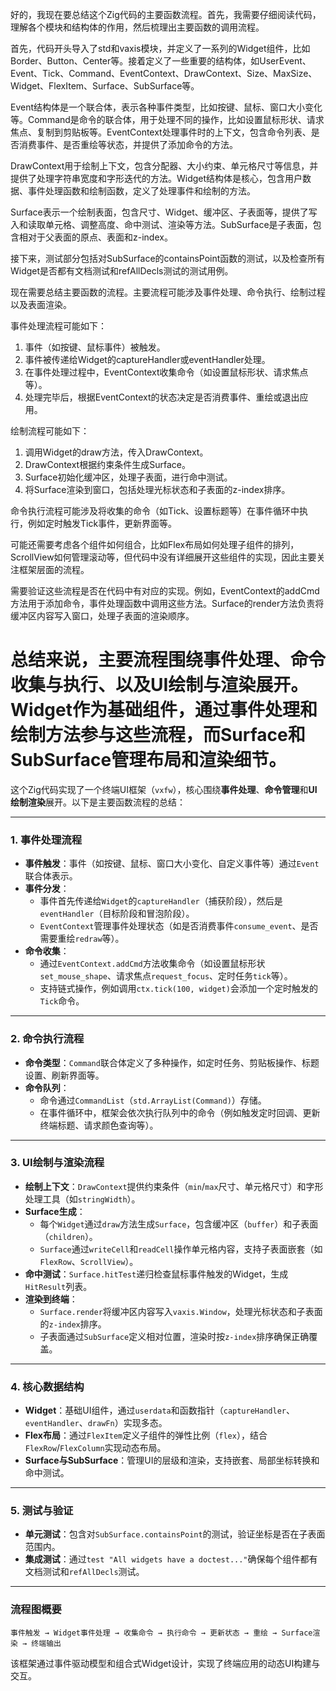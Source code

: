 好的，我现在要总结这个Zig代码的主要函数流程。首先，我需要仔细阅读代码，理解各个模块和结构体的作用，然后梳理出主要函数的调用流程。

首先，代码开头导入了std和vaxis模块，并定义了一系列的Widget组件，比如Border、Button、Center等。接着定义了一些重要的结构体，如UserEvent、Event、Tick、Command、EventContext、DrawContext、Size、MaxSize、Widget、FlexItem、Surface、SubSurface等。

Event结构体是一个联合体，表示各种事件类型，比如按键、鼠标、窗口大小变化等。Command是命令的联合体，用于处理不同的操作，比如设置鼠标形状、请求焦点、复制到剪贴板等。EventContext处理事件时的上下文，包含命令列表、是否消费事件、是否重绘等状态，并提供了添加命令的方法。

DrawContext用于绘制上下文，包含分配器、大小约束、单元格尺寸等信息，并提供了处理字符串宽度和字形迭代的方法。Widget结构体是核心，包含用户数据、事件处理函数和绘制函数，定义了处理事件和绘制的方法。

Surface表示一个绘制表面，包含尺寸、Widget、缓冲区、子表面等，提供了写入和读取单元格、调整高度、命中测试、渲染等方法。SubSurface是子表面，包含相对于父表面的原点、表面和z-index。

接下来，测试部分包括对SubSurface的containsPoint函数的测试，以及检查所有Widget是否都有文档测试和refAllDecls测试的测试用例。

现在需要总结主要函数的流程。主要流程可能涉及事件处理、命令执行、绘制过程以及表面渲染。

事件处理流程可能如下：
1. 事件（如按键、鼠标事件）被触发。
2. 事件被传递给Widget的captureHandler或eventHandler处理。
3. 在事件处理过程中，EventContext收集命令（如设置鼠标形状、请求焦点等）。
4. 处理完毕后，根据EventContext的状态决定是否消费事件、重绘或退出应用。

绘制流程可能如下：
1. 调用Widget的draw方法，传入DrawContext。
2. DrawContext根据约束条件生成Surface。
3. Surface初始化缓冲区，处理子表面，进行命中测试。
4. 将Surface渲染到窗口，包括处理光标状态和子表面的z-index排序。

命令执行流程可能涉及将收集的命令（如Tick、设置标题等）在事件循环中执行，例如定时触发Tick事件，更新界面等。

可能还需要考虑各个组件如何组合，比如Flex布局如何处理子组件的排列，ScrollView如何管理滚动等，但代码中没有详细展开这些组件的实现，因此主要关注框架层面的流程。

需要验证这些流程是否在代码中有对应的实现。例如，EventContext的addCmd方法用于添加命令，事件处理函数中调用这些方法。Surface的render方法负责将缓冲区内容写入窗口，处理子表面的渲染顺序。

总结来说，主要流程围绕事件处理、命令收集与执行、以及UI绘制与渲染展开。Widget作为基础组件，通过事件处理和绘制方法参与这些流程，而Surface和SubSurface管理布局和渲染细节。
================================================
这个Zig代码实现了一个终端UI框架（`vxfw`），核心围绕**事件处理**、**命令管理**和**UI绘制渲染**展开。以下是主要函数流程的总结：

---

### 1. **事件处理流程**
- **事件触发**：事件（如按键、鼠标、窗口大小变化、自定义事件等）通过`Event`联合体表示。
- **事件分发**：
  - 事件首先传递给`Widget`的`captureHandler`（捕获阶段），然后是`eventHandler`（目标阶段和冒泡阶段）。
  - `EventContext`管理事件处理状态（如是否消费事件`consume_event`、是否需要重绘`redraw`等）。
- **命令收集**：
  - 通过`EventContext.addCmd`方法收集命令（如设置鼠标形状`set_mouse_shape`、请求焦点`request_focus`、定时任务`tick`等）。
  - 支持链式操作，例如调用`ctx.tick(100, widget)`会添加一个定时触发的`Tick`命令。

---

### 2. **命令执行流程**
- **命令类型**：`Command`联合体定义了多种操作，如定时任务、剪贴板操作、标题设置、刷新界面等。
- **命令队列**：
  - 命令通过`CommandList`（`std.ArrayList(Command)`）存储。
  - 在事件循环中，框架会依次执行队列中的命令（例如触发定时回调、更新终端标题、请求颜色查询等）。

---

### 3. **UI绘制与渲染流程**
- **绘制上下文**：`DrawContext`提供约束条件（`min`/`max`尺寸、单元格尺寸）和字形处理工具（如`stringWidth`）。
- **Surface生成**：
  - 每个`Widget`通过`draw`方法生成`Surface`，包含缓冲区（`buffer`）和子表面（`children`）。
  - `Surface`通过`writeCell`和`readCell`操作单元格内容，支持子表面嵌套（如`FlexRow`、`ScrollView`）。
- **命中测试**：`Surface.hitTest`递归检查鼠标事件触发的Widget，生成`HitResult`列表。
- **渲染到终端**：
  - `Surface.render`将缓冲区内容写入`vaxis.Window`，处理光标状态和子表面的`z-index`排序。
  - 子表面通过`SubSurface`定义相对位置，渲染时按`z-index`排序确保正确覆盖。

---

### 4. **核心数据结构**
- **Widget**：基础UI组件，通过`userdata`和函数指针（`captureHandler`、`eventHandler`、`drawFn`）实现多态。
- **Flex布局**：通过`FlexItem`定义子组件的弹性比例（`flex`），结合`FlexRow`/`FlexColumn`实现动态布局。
- **Surface与SubSurface**：管理UI的层级和渲染，支持嵌套、局部坐标转换和命中测试。

---

### 5. **测试与验证**
- **单元测试**：包含对`SubSurface.containsPoint`的测试，验证坐标是否在子表面范围内。
- **集成测试**：通过`test "All widgets have a doctest..."`确保每个组件都有文档测试和`refAllDecls`测试。

---

### 流程图概要
```
事件触发 → Widget事件处理 → 收集命令 → 执行命令 → 更新状态 → 重绘 → Surface渲染 → 终端输出
```  
该框架通过事件驱动模型和组合式Widget设计，实现了终端应用的动态UI构建与交互。